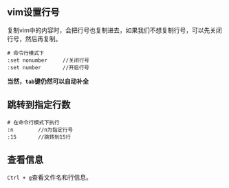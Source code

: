  ## vim设置行号
复制vim中的内容时，会把行号也复制进去，如果我们不想复制行号，可以先关闭行号，然后再复制。
```
# 命令行模式下
:set nonumber     //关闭行号
:set number       //开启行号
```
**当然，`tab`键仍然可以自动补全**

## 跳转到指定行数
```
# 在命令行模式下执行
:n        //n为指定行号
:15       //跳转到15行
```
## 查看信息
`Ctrl + g`查看文件名和行信息。
